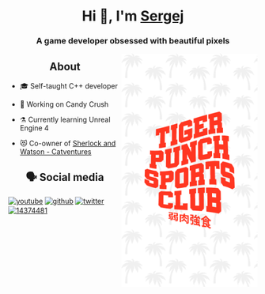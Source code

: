 <h1 align="center">Hi 👋, I'm <a href="https://github.com/polygonboutique"><strong>Sergej</strong></a></h1>
<h3 align="center">A game developer obsessed with beautiful pixels</h3>

<img align="right" width="275px" src="https://github.com/polygonboutique/polygonboutique/raw/master/Logo.png">

<h2 align="center"> About </h2>

- 🎓 Self-taught C++ developer
  
- 🍬 Working on Candy Crush 
  
- ⚗️ Currently learning Unreal Engine 4
  
- 😻 Co-owner of <a target="_blank" href="https://www.instagram.com/sherlockandwatson_catventures/">Sherlock and Watson - Catventures</a>


<h2 align="center">🗣️ Social media</h2>  
   
<p align="left">  
<!-- YouTube -->
<a href="https://www.youtube.com/channel/UCsdCmhDxgQGVlPfewbTkx3g" target="blank"><img align="center" src="https://cdn.jsdelivr.net/npm/simple-icons@3.0.1/icons/youtube.svg" alt="youtube" height="30" width="40" /></a>  
<!-- GitHub. -->
<a href="https://github.com/polygonboutique" target="blank"><img align="center" src="https://cdn.jsdelivr.net/npm/simple-icons@3.0.1/icons/github.svg" alt="github" height="30" width="40" /></a>  
<!-- Twitter -->
<a href="https://twitter.com/tigerpunchsport" target="blank"><img align="center" src="https://cdn.jsdelivr.net/npm/simple-icons@3.0.1/icons/twitter.svg" alt="twitter" height="30" width="40" /></a>  
<!-- Stack Overflow -->
<a href="https://stackoverflow.com/users/4962052/sergej-amnesia" target="blank"><img align="center" src="https://cdn.jsdelivr.net/npm/simple-icons@3.0.1/icons/stackoverflow.svg" alt="14374481" height="30" width="40" /></a>
</p>